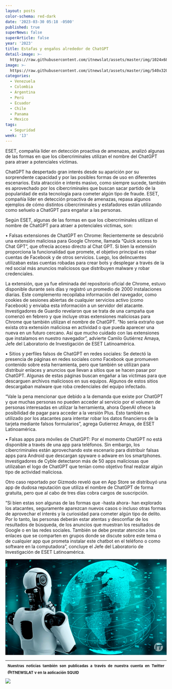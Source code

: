 ```yaml
---
layout: posts
color-schema: red-dark
date: '2023-03-30 05:18 -0500'
published: true
superNews: false
superArticle: false
year: '2023'
title: Estafas y engaños alrededor de ChatGPT
detail-image: >-
  https://raw.githubusercontent.com/itnewslat/assets/master/img/1024x680/mundo-AI-g.jpg
image: >-
  https://raw.githubusercontent.com/itnewslat/assets/master/img/540x320/mundo-AI-p.jpg
categories:
  - Venezuela
  - Colombia
  - Argentina
  - Perú
  - Ecuador
  - Chile
  - Panama
  - Mexico
tags:
  - Seguridad
week: '13'
---
```

ESET, compañía líder en detección proactiva de amenazas, analizó algunas de las formas en que los cibercriminales utilizan el nombre del ChatGPT para atraer a potenciales víctimas.

ChatGPT ha despertado gran interés desde su aparición por su sorprendente capacidad y por las posibles formas de uso en diferentes escenarios. Esta atracción e interés masivo, como siempre sucede, también es aprovechado por los cibercriminales que buscan sacar partido de la popularidad de esta tecnología para cometer algún tipo de fraude. ESET, compañía líder en detección proactiva de amenazas, repasa algunos ejemplos de cómo distintos cibercriminales y estafadores están utilizando como señuelo a ChatGPT para engañar a las personas. 

Según ESET, algunas de las formas en que los cibercriminales utilizan el nombre de ChatGPT para atraer a potenciales víctimas, son:

•	Falsas extensiones de ChatGPT en Chrome: Recientemente se descubrió una extensión maliciosa para Google Chrome, llamada “Quick access to Chat GPT”, que ofrecía acceso directo al Chat GPT. Si bien la extensión proporciona la funcionalidad que promete, el objetivo principal es robar cuentas de Facebook y de otros servicios. Luego, los delincuentes utilizaban estas cuentas robadas para crear bots y desplegar a través de la red social más anuncios maliciosos que distribuyen malware y robar credenciales.

La extensión, que ya fue eliminada del repositorio oficial de Chrome, estuvo disponible durante seis días y registró un promedio de 2000 instalaciones diarias. Este complemento recopilaba información del navegador, como cookies de sesiones abiertas de cualquier servicios activo (como Facebook) y enviaba esta información a un servidor del atacante. Investigadores de Guardio revelaron que se trata de una campaña que comenzó en febrero y que incluye otras extensiones maliciosas para Chrome que también utilizan el nombre de ChatGPT. “No sería extraño que exista otra extensión maliciosa en actividad o que pueda aparecer una nueva en un futuro cercano. Así que mucho cuidado con las extensiones que instalamos en nuestro navegador”, advierte Camilo Gutiérrez Amaya, Jefe del Laboratorio de Investigación de ESET Latinoamérica.

•	Sitios y perfiles falsos de ChatGPT en redes sociales: Se detectó la presencia de páginas en redes sociales como Facebook que promueven contenido sobre esta herramienta, pero que también se utilizan para distribuir enlaces y anuncios que llevan a sitios que se hacen pasar por ChatGPT. Algunas de estas páginas buscan engañar a las víctimas para que descarguen archivos maliciosos en sus equipos. Algunos de estos sitios descargaban malware que roba credenciales del equipo infectado.

“Vale la pena mencionar que debido a la demanda que existe por ChatGPT y que muchas personas no pueden acceder al servicio por el volumen de personas interesadas en utilizar la herramienta, ahora OpenAI ofrece la posibilidad de pagar para acceder a la versión Plus. Esto también es utilizado por los atacantes para intentar robar los datos financieros de la tarjeta mediante falsos formularios”, agrega Gutierrez Amaya, de ESET Latinoamérica.

•	Falsas apps para móviles de ChatGPT: Por el momento ChatGPT no está disponible a través de una app para teléfonos. Sin embargo, los cibercriminales están aprovechando este escenario para distribuir falsas apps para Android que descargan spyware o adware en los smartphones. Investigadores de Cyble detectaron más de 50 apps maliciosas que utilizaban el logo de ChatGPT que tenían como objetivo final realizar algún tipo de actividad maliciosa.

Otro caso reportado por Gizmodo reveló que en App Store se distribuyó una app de dudosa reputación que utiliza el nombre de ChatGPT de forma gratuita, pero que al cabo de tres días cobra cargos de suscripción.

“Si bien estas son algunas de las formas que -hasta ahora- han explorado los atacantes, seguramente aparezcan nuevos casos o incluso otras formas de aprovechar el interés y la curiosidad para cometer algún tipo de delito. Por lo tanto, las personas deberán estar atentas y desconfiar de los resultados de búsqueda, de los anuncios que muestran los resultados de Google o en las redes sociales. También se debe prestar atención a los enlaces que se comparten en grupos donde se discute sobre este tema o de cualquier app que prometa instalar este chatbot en el teléfono o como software en la computadora”, concluye el Jefe del Laboratorio de Investigación de ESET Latinoamérica.

![](https://raw.githubusercontent.com/itnewslat/assets/master/img/540x320/mundo-AI-p.jpg)

<table style="height: 42px;" width="569">
<tbody>
<tr>
<td style="text-align: justify;"><sub><strong>Nuestras noticias también son publicadas a través de nuestra cuenta en Twitter <a href="https://twitter.com/itnewslat?lang=es">@ITNEWSLAT</a> y en la aplicación <a href="https://squidapp.co/en/">SQUID</a></strong></sub></td>
</tr>
</tbody>
</table>
<img src="https://tracker.metricool.com/c3po.jpg?hash=56f88a41e39ab42c063cc51676587a04"/>